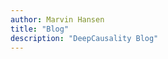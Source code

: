 ```yaml
---
author: Marvin Hansen
title: "Blog"
description: "DeepCausality Blog"
---
```

[//]: # (SPDX-License-Identifier: CC-BY-4.0)

